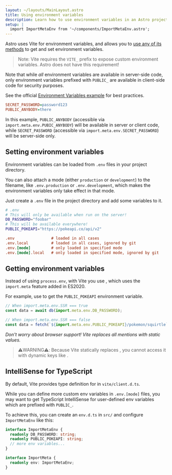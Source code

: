```yaml
---
layout: ~/layouts/MainLayout.astro
title: Using environment variables
description: Learn how to use environment variables in an Astro project.
setup: |
  import ImportMetaEnv from '~/components/ImportMetaEnv.astro';
---
```


Astro uses Vite for environment variables, and allows you to [use any of its methods](https://vitejs.dev/guide/env-and-mode.html) to get and set environment variables.

> Note: Vite requires the `VITE_` prefix to expose custom environment variables. Astro does not have this requirement!

Note that while _all_ environment variables are available in server-side code, only environment variables prefixed with `PUBLIC_` are available in client-side code for security purposes.

See the official [Environment Variables example](https://github.com/withastro/astro/tree/main/examples/env-vars) for best practices.

```ini
SECRET_PASSWORD=password123
PUBLIC_ANYBODY=there
```

In this example, `PUBLIC_ANYBODY` (accessible via `import.meta.env.PUBIC_ANYBODY`) will be available in server or client code, while `SECRET_PASSWORD` (accessible via `import.meta.env.SECRET_PASSWORD`) will be server-side only.

## Setting environment variables

Environment variables can be loaded from `.env` files in your project directory.

You can also attach a mode (either `production` or `development`) to the filename, like `.env.production` or `.env.development`, which makes the environment variables only take effect in that mode.

Just create a `.env` file in the project directory and add some variables to it.

```bash
# .env
# This will only be available when run on the server!
DB_PASSWORD="foobar"
# This will be available everywhere!
PUBLIC_POKEAPI="https://pokeapi.co/api/v2"
```

```ini
.env                # loaded in all cases
.env.local          # loaded in all cases, ignored by git
.env.[mode]         # only loaded in specified mode
.env.[mode].local   # only loaded in specified mode, ignored by git
```

## Getting environment variables

<p>

Instead of using `process.env`, with Vite you use <ImportMetaEnv />, which uses the `import.meta` feature added in ES2020.
</p>
<p>

For example, use <ImportMetaEnv path=".PUBLIC_POKEAPI" /> to get the `PUBLIC_POKEAPI` environment variable.
</p>

```js
// When import.meta.env.SSR === true
const data = await db(import.meta.env.DB_PASSWORD);

// When import.meta.env.SSR === false
const data = fetch(`${import.meta.env.PUBLIC_POKEAPI}/pokemon/squirtle`);
```

_Don't worry about browser support! Vite replaces all <ImportMetaEnv /> mentions with static values._


> ⚠️WARNING⚠️:
> Because Vite statically replaces <ImportMetaEnv />, you cannot access it with dynamic keys like <ImportMetaEnv path="[key]" />.



## IntelliSense for TypeScript

<p>

By default, Vite provides type definition for <ImportMetaEnv /> in `vite/client.d.ts`. 
</p>

While you can define more custom env variables in `.env.[mode]` files, you may want to get TypeScript IntelliSense for user-defined env variables which are prefixed with `PUBLIC_`.

To achieve this, you can create an `env.d.ts` in `src/` and configure `ImportMetaEnv` like this:

```ts
interface ImportMetaEnv {
  readonly DB_PASSWORD: string;
  readonly PUBLIC_POKEAPI: string;
  // more env variables...
}

interface ImportMeta {
  readonly env: ImportMetaEnv;
}
```
